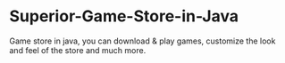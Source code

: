# Superior-Game-Store-in-Java
Game store in java, you can download &amp; play games, customize the look and feel of the store and much more.
